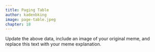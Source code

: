 ```yaml
---
title: Paging Table
author: kadenbking
image: page-table.jpeg
chapter: 18
---
```

Update the above data, include an image of your original meme, and replace this text with your meme explanation.